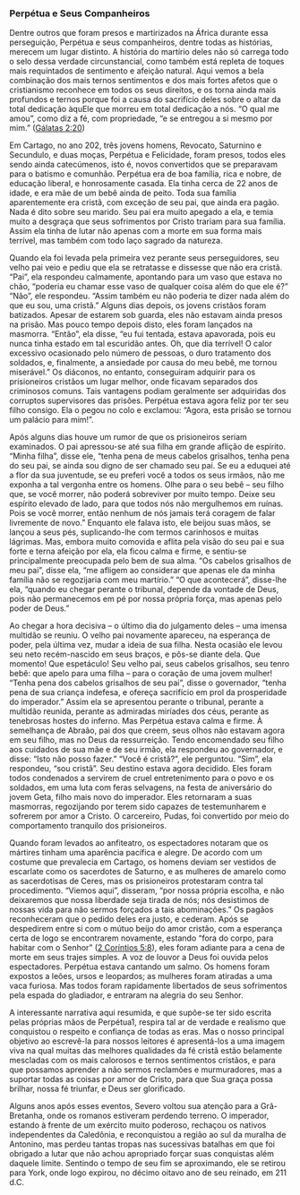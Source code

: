 ### Perpétua e Seus Companheiros 

Dentre outros que foram presos e martirizados na África durante essa perseguição, Perpétua e seus companheiros, dentre todas as histórias, merecem um lugar distinto. A história do martírio deles não só carrega todo o selo dessa verdade circunstancial, como também está repleta de toques mais requintados de sentimento e afeição natural. Aqui vemos a bela combinação dos mais ternos sentimentos e dos mais fortes afetos que o cristianismo reconhece em todos os seus direitos, e os torna ainda mais profundos e ternos porque foi a causa do sacrifício deles sobre o altar da total dedicação àquEle que morreu em total dedicação a nós. “O qual me amou”, como diz a fé, com propriedade, “e se entregou a si mesmo por mim.” ([Gálatas 2:20](http://bibliaonline.com.br/acf/gl/2/20))

Em Cartago, no ano 202, três jovens homens, Revocato, Saturnino e Secundulo, e duas moças, Perpétua e Felicidade, foram presos, todos eles sendo ainda catecúmenos, isto é, novos convertidos que se preparavam para o batismo e comunhão. Perpétua era de boa família, rica e nobre, de educação liberal, e honrosamente casada. Ela tinha cerca de 22 anos de idade, e era mãe de um bebê ainda de peito. Toda sua família aparentemente era cristã, com exceção de seu pai, que ainda era pagão. Nada é dito sobre seu marido. Seu pai era muito apegado a ela, e temia muito a desgraça que seus sofrimentos por Cristo trariam para sua família. Assim ela tinha de lutar não apenas com a morte em sua forma mais terrível, mas também com todo laço sagrado da natureza.

Quando ela foi levada pela primeira vez perante seus perseguidores, seu velho pai veio e pediu que ela se retratasse e dissesse que não era cristã. “Pai”, ela respondeu calmamente, apontando para um vaso que estava no chão, “poderia eu chamar esse vaso de qualquer coisa além do que ele é?” “Não”, ele respondeu. “Assim também eu não poderia te dizer nada além do que eu sou, uma cristã.” Alguns dias depois, os jovens cristãos foram batizados. Apesar de estarem sob guarda, eles não estavam ainda presos na prisão. Mas pouco tempo depois disto, eles foram lançados na masmorra. “Então”, ela disse, “eu fui tentada, estava apavorada, pois eu nunca tinha estado em tal escuridão antes. Oh, que dia terrível! O calor excessivo ocasionado pelo número de pessoas, o duro tratamento dos soldados, e, finalmente, a ansiedade por causa do meu bebê, me tornou miserável.” Os diáconos, no entanto, conseguiram adquirir para os prisioneiros cristãos um lugar melhor, onde ficavam separados dos criminosos comuns. Tais vantagens podiam geralmente ser adquiridas dos corruptos supervisores das prisões. Perpétua estava agora feliz por ter seu filho consigo. Ela o pegou no colo e exclamou: “Agora, esta prisão se tornou um palácio para mim!”.

Após alguns dias houve um rumor de que os prisioneiros seriam examinados. O pai apressou-se até sua filha em grande aflição de espírito. “Minha filha”, disse ele, “tenha pena de meus cabelos grisalhos, tenha pena do seu pai, se ainda sou digno de ser chamado seu pai. Se eu a eduquei até a flor da sua juventude, se eu preferi você a todos os seus irmãos, não me exponha a tal vergonha entre os homens. Olhe para o seu bebê – seu filho que, se você morrer, não poderá sobreviver por muito tempo. Deixe seu espírito elevado de lado, para que todos nós não mergulhemos em ruínas. Pois se você morrer, então nenhum de nós jamais terá coragem de falar livremente de novo.” Enquanto ele falava isto, ele beijou suas mãos, se lançou a seus pés, suplicando-lhe com termos carinhosos e muitas lágrimas. Mas, embora muito comovida e aflita pela visão do seu pai e sua forte e terna afeição por ela, ela ficou calma e firme, e sentiu-se principalmente preocupada pelo bem de sua alma. “Os cabelos grisalhos de meu pai”, disse ela, “me afligem ao considerar que apenas ele da minha família não se regozijaria com meu martírio.” “O que acontecerá”, disse-lhe ela, “quando eu chegar perante o tribunal, depende da vontade de Deus, pois não permanecemos em pé por nossa própria força, mas apenas pelo poder de Deus.”

Ao chegar a hora decisiva – o último dia do julgamento deles – uma imensa multidão se reuniu. O velho pai novamente apareceu, na esperança de poder, pela última vez, mudar a ideia de sua filha. Nesta ocasião ele levou seu neto recém-nascido em seus braços, e pôs-se diante dela. Que momento! Que espetáculo! Seu velho pai, seus cabelos grisalhos, seu tenro bebê: que apelo para uma filha – para o coração de uma jovem mulher! “Tenha pena dos cabelos grisalhos de seu pai”, disse o governador, “tenha pena de sua criança indefesa, e ofereça sacrifício em prol da prosperidade do imperador.” Assim ela se apresentou perante o tribunal, perante a multidão reunida, perante as admiradas miríades dos céus, perante as tenebrosas hostes do inferno. Mas Perpétua estava calma e firme. À semelhança de Abraão, pai dos que creem, seus olhos não estavam agora em seu filho, mas no Deus da ressurreição. Tendo encomendado seu filho aos cuidados de sua mãe e de seu irmão, ela respondeu ao governador, e disse: “Isto não posso fazer.” “Você é cristã?”, ele perguntou. “Sim”, ela respondeu, “sou cristã”. Seu destino estava agora decidido. Eles foram todos condenados a servirem de cruel entretenimento para o povo e os soldados, em uma luta com feras selvagens, na festa de aniversário do jovem Geta, filho mais novo do imperador. Eles retornaram a suas masmorras, regozijando por terem sido capazes de testemunharem e sofrerem por amor a Cristo. O carcereiro, Pudas, foi convertido por meio do comportamento tranquilo dos prisioneiros.

Quando foram levados ao anfiteatro, os espectadores notaram que os mártires tinham uma aparência pacífica e alegre. De acordo com um costume que prevalecia em Cartago, os homens deviam ser vestidos de escarlate como os sacerdotes de Saturno, e as mulheres de amarelo como as sacerdotisas de Ceres, mas os prisioneiros protestaram contra tal procedimento. “Viemos aqui”, disseram, “por nossa própria escolha, e não deixaremos que nossa liberdade seja tirada de nós; nós desistimos de nossas vida para não sermos forçados a tais abominações.” Os pagãos reconheceram que o pedido deles era justo, e cederam. Após se despedirem entre si com o mútuo beijo do amor cristão, com a esperança certa de logo se encontrarem novamente, estando “fora do corpo, para habitar com o Senhor” ([2 Coríntios 5:8](http://bibliaonline.com.br/acf/2co/5/8)), eles foram adiante para a cena de morte em seus trajes simples. A voz de louvor a Deus foi ouvida pelos espectadores. Perpétua estava cantando um salmo. Os homens foram expostos a leões, ursos e leopardos; as mulheres foram atiradas a uma vaca furiosa. Mas todos foram rapidamente libertados de seus sofrimentos pela espada do gladiador, e entraram na alegria do seu Senhor.

A interessante narrativa aqui resumida, e que supõe-se ter sido escrita pelas próprias mãos de Perpétua1, respira tal ar de verdade e realismo que conquistou o respeito e confiança de todas as eras. Mas o nosso principal objetivo ao escrevê-la para nossos leitores é apresentá-los a uma imagem viva na qual muitas das melhores qualidades da fé cristã estão belamente mescladas com os mais calorosos e ternos sentimentos cristãos, e para que possamos aprender a não sermos reclamões e murmuradores, mas a suportar todas as coisas por amor de Cristo, para que Sua graça possa brilhar, nossa fé triunfar, e Deus ser glorificado.

Alguns anos após esses eventos, Severo voltou sua atenção para a Grã-Bretanha, onde os romanos estiveram perdendo terreno. O imperador, estando à frente de um exército muito poderoso, rechaçou os nativos independentes da Caledônia, e reconquistou a região ao sul da muralha de Antonino, mas perdeu tantas tropas nas sucessivas batalhas em que foi obrigado a lutar que não achou apropriado forçar suas conquistas além daquele limite. Sentindo o tempo de seu fim se aproximando, ele se retirou para York, onde logo expirou, no décimo oitavo ano de seu reinado, em 211 d.C.